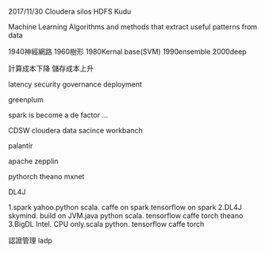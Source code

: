 2017/11/30 Cloudera
silos
HDFS Kudu


Machine Learning
Algorithms and methods that extract useful patterns from data

1940神經網路
1960樹形
1980Kernal base(SVM)
1990ensemble
2000deep

計算成本下降
儲存成本上升

latency
security
governance
deployment

greenplum 

spark is become a de factor ...

CDSW cloudera data sacince workbanch

palantir

apache zepplin


pythorch
theano
mxnet

DL4J

1.spark yahoo.python scala.
caffe on spark
tensorflow on spark
2.DL4J skymind. build on JVM.java python scala.
tensorflow
caffe
torch
theano
3.BigDL  Intel. CPU only.scala python.
tensorflow
caffe
torch

認證管理
ladp
